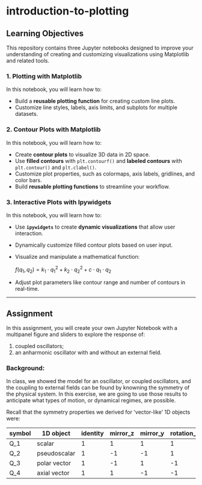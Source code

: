 # introduction-to-plotting

## Learning Objectives

This repository contains three Jupyter notebooks designed to improve your understanding of creating and customizing visualizations using Matplotlib and related tools.

### 1. Plotting with Matplotlib
In this notebook, you will learn how to:
- Build a **reusable plotting function** for creating custom line plots.
- Customize line styles, labels, axis limits, and subplots for multiple datasets.

### 2. Contour Plots with Matplotlib
In this notebook, you will learn how to:
- Create **contour plots** to visualize 3D data in 2D space.
- Use **filled contours** with `plt.contourf()` and **labeled contours** with `plt.contour()` and `plt.clabel()`.
- Customize plot properties, such as colormaps, axis labels, gridlines, and color bars.
- Build **reusable plotting functions** to streamline your workflow.

### 3. Interactive Plots with Ipywidgets
In this notebook, you will learn how to:
- Use **`ipywidgets`** to create **dynamic visualizations** that allow user interaction.
- Dynamically customize filled contour plots based on user input.
- Visualize and manipulate a mathematical function:
  
  $f(q_1, q_2) = k_1 \cdot q_1^2 + k_2 \cdot q_2^2 + c \cdot q_1 \cdot q_2$
  
- Adjust plot parameters like contour range and number of contours in real-time.


---

## Assignment
In this assignment, you will create your own Jupyter Notebook with a multipanel figure and sliders to explore the response of:

1. coupled oscillators;
2. an anharmonic oscillator with and without an external field.

### Background:
In class, we showed the model for an oscillator, or coupled oscillators, and the coupling to external fields can be found by knowning the symmetry of the physical system. In this exercise, we are going to use those results to anticipate what types of motion, or dynamical regimes, are possible. 

Recall that the symmetry properties we derived for 'vector-like' 1D objects were:

| symbol | 1D object    | identity | mirror_z | mirror_y | rotation_x_180 |
|--------|--------------|----------|----------|----------|----------------|
|   Q_1  | scalar       |    1     |    1     |    1     |       1        |
|   Q_2  | pseudoscalar |    1     |   -1     |   -1     |       1        |
|   Q_3  | polar vector |    1     |   -1     |    1     |      -1        |
|   Q_4  | axial vector |    1     |    1     |   -1     |      -1        |


